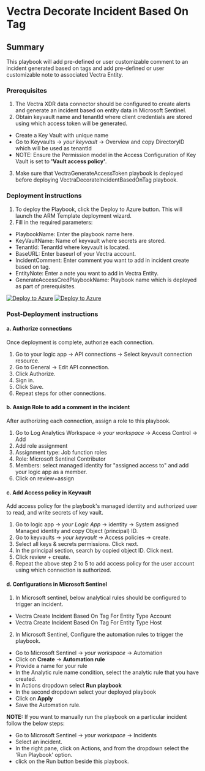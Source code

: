 # Vectra Decorate Incident Based On Tag

## Summary

This playbook will add pre-defined or user customizable comment to an incident generated based on tags and add pre-defined or user customizable note to associated Vectra Entity.

### Prerequisites

1. The Vectra XDR data connector should be configured to create alerts and generate an incident based on entity data in Microsoft Sentinel.
2. Obtain keyvault name and tenantId where client credentials are stored using which access token will be generated.
  * Create a Key Vault with unique name
  * Go to Keyvaults → *your keyvault* → Overview and copy DirectoryID which will be used as tenantId
  * NOTE: Ensure the Permission model in the Access Configuration of Key Vault is set to **'Vault access policy'**.

3. Make sure that VectraGenerateAccessToken playbook is deployed before deploying VectraDecorateIncidentBasedOnTag playbook.

### Deployment instructions

1. To deploy the Playbook, click the Deploy to Azure button. This will launch the ARM Template deployment wizard.
2. Fill in the required parameters:
  * PlaybookName: Enter the playbook name here.
  * KeyVaultName: Name of keyvault where secrets are stored.
  * TenantId: TenantId where keyvault is located.
  * BaseURL: Enter baseurl of your Vectra account.
  * IncidentComment: Enter comment you want to add in incident create based on tag.
  * EntityNote: Enter a note you want to add in Vectra Entity.
  * GenerateAccessCredPlaybookName: Playbook name which is deployed as part of prerequisites.

[![Deploy to Azure](https://aka.ms/deploytoazurebutton)](https://portal.azure.com/#create/Microsoft.Template/uri/https%3A%2F%2Fraw.githubusercontent.com%2FAzure%2FAzure-Sentinel%2Fmaster%2FSolutions%2FVectraXDR%2FPlaybooks%2FVectraDecorateIncidentBasedOnTag%2Fazuredeploy.json) [![Deploy to Azure](https://aka.ms/deploytoazuregovbutton)](https://portal.azure.us/#create/Microsoft.Template/uri/https%3A%2F%2Fraw.githubusercontent.com%2FAzure%2FAzure-Sentinel%2Fmaster%2FSolutions%2FVectraXDR%2FPlaybooks%2FVectraDecorateIncidentBasedOnTag%2Fazuredeploy.json)

### Post-Deployment instructions

#### a. Authorize connections

Once deployment is complete, authorize each connection.
1. Go to your logic app → API connections → Select keyvault connection resource.
2. Go to General → Edit API connection.
3. Click Authorize.
4. Sign in.
5. Click Save.
6. Repeat steps for other connections.

#### b. Assign Role to add a comment in the incident

After authorizing each connection, assign a role to this playbook.
1. Go to Log Analytics Workspace → *your workspace* → Access Control → Add
2. Add role assignment
3. Assignment type: Job function roles
4. Role: Microsoft Sentinel Contributor
5. Members: select managed identity for "assigned access to" and add your logic app as a member.
6. Click on review+assign

#### c. Add Access policy in Keyvault

Add access policy for the playbook's managed identity and authorized user to read, and write secrets of key vault.
1. Go to logic app → *your Logic App* → identity → System assigned Managed identity and copy Object (principal) ID.
2. Go to keyvaults → *your keyvault* → Access policies → create.
3. Select all keys & secrets permissions. Click next.
4. In the principal section, search by copied object ID. Click next.
5. Click review + create.
6. Repeat the above step 2 to 5 to add access policy for the user account using which connection is authorized.

#### d. Configurations in Microsoft Sentinel

1. In Microsoft sentinel, below analytical rules should be configured to trigger an incident.
  * Vectra Create Incident Based On Tag For Entity Type Account
  * Vectra Create Incident Based On Tag For Entity Type Host
2. In Microsoft Sentinel, Configure the automation rules to trigger the playbook. 
  * Go to Microsoft Sentinel → *your workspace* → Automation 
  * Click on **Create** → **Automation rule**
  * Provide a name for your rule
  * In the Analytic rule name condition, select the analytic rule that you have created.
  * In Actions dropdown select **Run playbook**
  * In the second dropdown select your deployed playbook
  * Click on **Apply**
  * Save the Automation rule.

**NOTE:** If you want to manually run the playbook on a particular incident follow the below steps:
- Go to Microsoft Sentinel → *your workspace* → Incidents
- Select an incident.
- In the right pane, click on Actions, and from the dropdown select the 'Run Playbook' option.
- click on the Run button beside this playbook.
